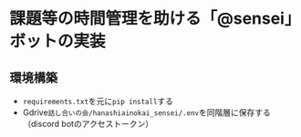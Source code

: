 # 課題等の時間管理を助ける「@sensei」ボットの実装

## 環境構築
- `requirements.txt`を元に`pip install`する
- Gdrive`話し合いの会/hanashiainokai_sensei/.env`を同階層に保存する（discord botのアクセストークン）

